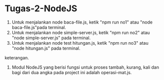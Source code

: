 ﻿# Tugas-2-NodeJS
1. Untuk menjalankan node baca-file.js, ketik "npm run no1" atau "node baca-file.js"pada terminal.
2. Untuk menjalankan node simple-server.js, ketik "npm run no2" atau "node simple-server.js" pada terminal.
3. Untuk menjalankan node test hitungan.js, ketik "npm run no3" atau "node hitungan.js" pada terminal.

keterangan.
1. Modul NodeJS yang berisi fungsi untuk proses tambah, kurang, kali dan bagi dari dua angka pada project ini adalah operasi-mat.js.
